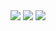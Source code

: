 <picture>
<source 
  srcset="https://github-readme-stats.vercel.app/api/top-langs/?username=Direnzii&layout=compact&theme=highcontrast"
  media="(prefers-color-scheme: dark)"
/>
<source
  srcset="https://github-readme-stats.vercel.app/api?username=Direnzii&show_icons=true&theme=highcontrast"
  media="(prefers-color-scheme: light), (prefers-color-scheme: no-preference)"
/>
</picture>
<div> 
  <a href="https://www.instagram.com/direnzii_" target="_blank"><img src="https://img.shields.io/badge/-Instagram-%23E4405F?style=for-the-badge&logo=instagram&logoColor=white" target="_blank"></a>
  <a href = "mailto:thiagodirenzibiazato@gmail.com"><img src="https://img.shields.io/badge/-Gmail-%23333?style=for-the-badge&logo=gmail&logoColor=white" target="_blank"></a>
  <a href="https://www.linkedin.com/in/thiagodirenzi" target="_blank"><img src="https://img.shields.io/badge/-LinkedIn-%230077B5?style=for-the-badge&logo=linkedin&logoColor=white" target="_blank"></a> 
</div>
